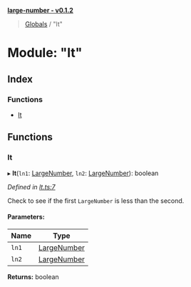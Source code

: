 **[large-number - v0.1.2](../README.md)**

> [Globals](../globals.md) / "lt"

# Module: "lt"

## Index

### Functions

* [lt](_lt_.md#lt)

## Functions

### lt

▸ **lt**(`ln1`: [LargeNumber](../interfaces/_types_.largenumber.md), `ln2`: [LargeNumber](../interfaces/_types_.largenumber.md)): boolean

*Defined in [lt.ts:7](https://github.com/zimmed/large-number/blob/e609f3a/src/lt.ts#L7)*

Check to see if the first `LargeNumber` is less than the second.

#### Parameters:

Name | Type |
------ | ------ |
`ln1` | [LargeNumber](../interfaces/_types_.largenumber.md) |
`ln2` | [LargeNumber](../interfaces/_types_.largenumber.md) |

**Returns:** boolean
